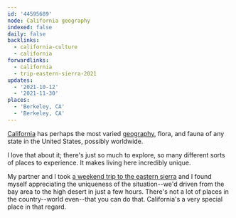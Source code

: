```yaml
---
id: '44595689'
node: California geography
indexed: false
daily: false
backlinks:
  - california-culture
  - california
forwardlinks:
  - california
  - trip-eastern-sierra-2021
updates:
  - '2021-10-12'
  - '2021-11-30'
places:
  - 'Berkeley, CA'
  - 'Berkeley, CA'
---
```

[California](california.md) has perhaps the most varied [geography](https://en.wikipedia.org/wiki/Geography_of_California), flora, and fauna of any state in the United States, possibly worldwide. 

I love that about it; there's just so much to explore, so many different sorts of places to experience. It makes living here incredibly unique. 

My partner and I took [a weekend trip to the eastern sierra](trip-eastern-sierra-2021.md) and I found myself appreciating the uniqueness of the situation--we'd driven from the bay area to the high desert in just a few hours. There's not a lot of places in the country--world even--that you can do that. California's a very special place in that regard. 

 
